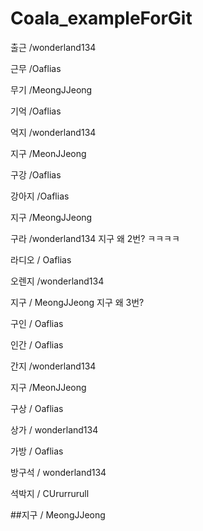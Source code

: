 # Coala_exampleForGit

출근 /wonderland134

근무 /Oaflias

무기 /MeongJJeong

기억 /Oaflias

억지 /wonderland134

지구 /MeonJJeong

구강 /Oaflias

강아지 /Oaflias

지구 /MeongJJeong

구라 /wonderland134 지구 왜 2번? ㅋㅋㅋㅋ

라디오 / Oaflias

오렌지 /wonderland134

지구 / MeongJJeong 지구 왜 3번?

구인 / Oaflias

인간 / Oaflias

간지 /wonderland134

지구 /MeonJJeong


구상 / Oaflias

상가 / wonderland134

가방 / Oaflias

방구석 / wonderland134

석박지 / CUrurrurull

##지구 / MeongJJeong
